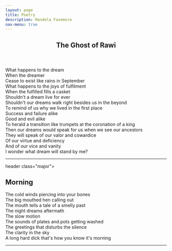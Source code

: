 ```yaml
---
layout: page
title: Poetry
description: Mandela Fasemore
nav-menu: true
---
```


<!-- Main -->
<div id="main" class="alt">

<!-- One -->
<section id="one">
	<div class="inner">
		<header class="major">
			<h1>The Ghost of Rawi</h1>
		</header>
		<p>
			What happens to the dream </br>
			When the dreamer<br>
			Cease to exist like rains in September</br>
			What happens to the joys of fulfilment</br>
			When the fulfilled fills a casket </br>
			Shouldn't a dream live for ever</br>
			Shouldn't our dreams walk right besides us in the beyond </br>
			To remind of us why we lived in the first place</br>
			Success and failure alike</br>
			Good and evil alike</br>
			To herald a transition like trumpets at the coronation of a king</br>
			Then our dreams would speak for us when we see our ancestors</br> 
			They will speak of our valor and cowardice </br>
			Of our virtue and deficiency </br> 
			And of our vice and vanity </br>
			I wonder what dream will stand by me?
		</p>

<hr class="major" />

header class="major">
			<h1>Morning</h1>
		</header>
		<p>
		The cold winds piercing into your bones</br>
The big mouthed hen calling out</br>
The mouth tells a tale of a smelly past</br>
The night dreams aftermath</br>
The slow motion</br> 
The sounds of plates and.pots getting washed</br>
The greetings that disturbs the silence</br>
The clarity in the sky</br>
A long hard dick that's how you know it's morning</p>

<hr class="major" />


</section>

</div>
